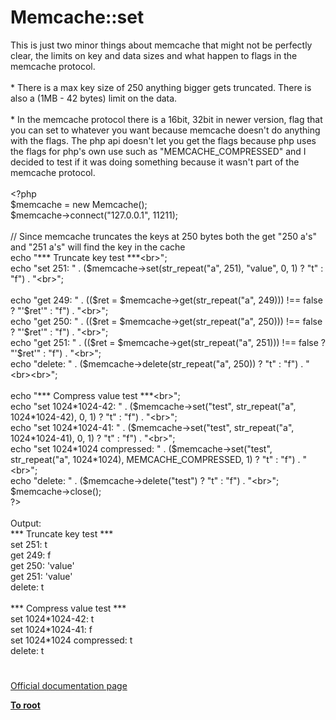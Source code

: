 # Memcache::set




<div class="phpcode"><span class="html">
This is just two minor things about memcache that might not be perfectly clear, the limits on key and data sizes and what happen to flags in the memcache protocol.
<br>
<br>* There is a max key size of 250 anything bigger gets truncated. There is also a (1MB - 42 bytes) limit on the data.
<br>
<br>* In the memcache protocol there is a 16bit, 32bit in newer version, flag that you can set to whatever you want because memcache doesn&apos;t do anything with the flags. The php api doesn&apos;t let you get the flags because php uses the flags for php&apos;s own use such as &quot;MEMCACHE_COMPRESSED&quot; and I decided to test if it was doing something because it wasn&apos;t part of the memcache protocol.
<br>
<br><span class="default">&lt;?php
<br>$memcache </span><span class="keyword">= new </span><span class="default">Memcache</span><span class="keyword">();
<br></span><span class="default">$memcache</span><span class="keyword">-&gt;</span><span class="default">connect</span><span class="keyword">(</span><span class="string">&quot;127.0.0.1&quot;</span><span class="keyword">, </span><span class="default">11211</span><span class="keyword">);
<br>
<br></span><span class="comment">// Since memcache truncates the keys at 250 bytes both the get &quot;250 a&apos;s&quot; and &quot;251 a&apos;s&quot; will find the key in the cache
<br></span><span class="keyword">echo </span><span class="string">&quot;*** Truncate key test ***&lt;br&gt;&quot;</span><span class="keyword">;
<br>echo </span><span class="string">&quot;set 251: &quot; </span><span class="keyword">. (</span><span class="default">$memcache</span><span class="keyword">-&gt;</span><span class="default">set</span><span class="keyword">(</span><span class="default">str_repeat</span><span class="keyword">(</span><span class="string">&quot;a&quot;</span><span class="keyword">, </span><span class="default">251</span><span class="keyword">), </span><span class="string">&quot;value&quot;</span><span class="keyword">, </span><span class="default">0</span><span class="keyword">, </span><span class="default">1</span><span class="keyword">) ? </span><span class="string">&quot;t&quot; </span><span class="keyword">: </span><span class="string">&quot;f&quot;</span><span class="keyword">) . </span><span class="string">&quot;&lt;br&gt;&quot;</span><span class="keyword">;
<br>
<br>echo </span><span class="string">&quot;get 249: &quot; </span><span class="keyword">. ((</span><span class="default">$ret </span><span class="keyword">= </span><span class="default">$memcache</span><span class="keyword">-&gt;</span><span class="default">get</span><span class="keyword">(</span><span class="default">str_repeat</span><span class="keyword">(</span><span class="string">&quot;a&quot;</span><span class="keyword">, </span><span class="default">249</span><span class="keyword">))) !== </span><span class="default">false </span><span class="keyword">? </span><span class="string">&quot;&apos;</span><span class="default">$ret</span><span class="string">&apos;&quot; </span><span class="keyword">: </span><span class="string">&quot;f&quot;</span><span class="keyword">) . </span><span class="string">&quot;&lt;br&gt;&quot;</span><span class="keyword">;
<br>echo </span><span class="string">&quot;get 250: &quot; </span><span class="keyword">. ((</span><span class="default">$ret </span><span class="keyword">= </span><span class="default">$memcache</span><span class="keyword">-&gt;</span><span class="default">get</span><span class="keyword">(</span><span class="default">str_repeat</span><span class="keyword">(</span><span class="string">&quot;a&quot;</span><span class="keyword">, </span><span class="default">250</span><span class="keyword">))) !== </span><span class="default">false </span><span class="keyword">? </span><span class="string">&quot;&apos;</span><span class="default">$ret</span><span class="string">&apos;&quot; </span><span class="keyword">: </span><span class="string">&quot;f&quot;</span><span class="keyword">) . </span><span class="string">&quot;&lt;br&gt;&quot;</span><span class="keyword">;
<br>echo </span><span class="string">&quot;get 251: &quot; </span><span class="keyword">. ((</span><span class="default">$ret </span><span class="keyword">= </span><span class="default">$memcache</span><span class="keyword">-&gt;</span><span class="default">get</span><span class="keyword">(</span><span class="default">str_repeat</span><span class="keyword">(</span><span class="string">&quot;a&quot;</span><span class="keyword">, </span><span class="default">251</span><span class="keyword">))) !== </span><span class="default">false </span><span class="keyword">? </span><span class="string">&quot;&apos;</span><span class="default">$ret</span><span class="string">&apos;&quot; </span><span class="keyword">: </span><span class="string">&quot;f&quot;</span><span class="keyword">) . </span><span class="string">&quot;&lt;br&gt;&quot;</span><span class="keyword">;
<br>echo </span><span class="string">&quot;delete: &quot; </span><span class="keyword">. (</span><span class="default">$memcache</span><span class="keyword">-&gt;</span><span class="default">delete</span><span class="keyword">(</span><span class="default">str_repeat</span><span class="keyword">(</span><span class="string">&quot;a&quot;</span><span class="keyword">, </span><span class="default">250</span><span class="keyword">)) ? </span><span class="string">&quot;t&quot; </span><span class="keyword">: </span><span class="string">&quot;f&quot;</span><span class="keyword">) . </span><span class="string">&quot;&lt;br&gt;&lt;br&gt;&quot;</span><span class="keyword">;
<br>
<br>echo </span><span class="string">&quot;*** Compress value test ***&lt;br&gt;&quot;</span><span class="keyword">;
<br>echo </span><span class="string">&quot;set 1024*1024-42: &quot; </span><span class="keyword">. (</span><span class="default">$memcache</span><span class="keyword">-&gt;</span><span class="default">set</span><span class="keyword">(</span><span class="string">&quot;test&quot;</span><span class="keyword">, </span><span class="default">str_repeat</span><span class="keyword">(</span><span class="string">&quot;a&quot;</span><span class="keyword">, </span><span class="default">1024</span><span class="keyword">*</span><span class="default">1024</span><span class="keyword">-</span><span class="default">42</span><span class="keyword">), </span><span class="default">0</span><span class="keyword">, </span><span class="default">1</span><span class="keyword">) ? </span><span class="string">&quot;t&quot; </span><span class="keyword">: </span><span class="string">&quot;f&quot;</span><span class="keyword">) . </span><span class="string">&quot;&lt;br&gt;&quot;</span><span class="keyword">;
<br>echo </span><span class="string">&quot;set 1024*1024-41: &quot; </span><span class="keyword">. (</span><span class="default">$memcache</span><span class="keyword">-&gt;</span><span class="default">set</span><span class="keyword">(</span><span class="string">&quot;test&quot;</span><span class="keyword">, </span><span class="default">str_repeat</span><span class="keyword">(</span><span class="string">&quot;a&quot;</span><span class="keyword">, </span><span class="default">1024</span><span class="keyword">*</span><span class="default">1024</span><span class="keyword">-</span><span class="default">41</span><span class="keyword">), </span><span class="default">0</span><span class="keyword">, </span><span class="default">1</span><span class="keyword">) ? </span><span class="string">&quot;t&quot; </span><span class="keyword">: </span><span class="string">&quot;f&quot;</span><span class="keyword">) . </span><span class="string">&quot;&lt;br&gt;&quot;</span><span class="keyword">;
<br>echo </span><span class="string">&quot;set 1024*1024 compressed: &quot; </span><span class="keyword">. (</span><span class="default">$memcache</span><span class="keyword">-&gt;</span><span class="default">set</span><span class="keyword">(</span><span class="string">&quot;test&quot;</span><span class="keyword">, </span><span class="default">str_repeat</span><span class="keyword">(</span><span class="string">&quot;a&quot;</span><span class="keyword">, </span><span class="default">1024</span><span class="keyword">*</span><span class="default">1024</span><span class="keyword">), </span><span class="default">MEMCACHE_COMPRESSED</span><span class="keyword">, </span><span class="default">1</span><span class="keyword">) ? </span><span class="string">&quot;t&quot; </span><span class="keyword">: </span><span class="string">&quot;f&quot;</span><span class="keyword">) . </span><span class="string">&quot;&lt;br&gt;&quot;</span><span class="keyword">;
<br>echo </span><span class="string">&quot;delete: &quot; </span><span class="keyword">. (</span><span class="default">$memcache</span><span class="keyword">-&gt;</span><span class="default">delete</span><span class="keyword">(</span><span class="string">&quot;test&quot;</span><span class="keyword">) ? </span><span class="string">&quot;t&quot; </span><span class="keyword">: </span><span class="string">&quot;f&quot;</span><span class="keyword">) . </span><span class="string">&quot;&lt;br&gt;&quot;</span><span class="keyword">;
<br></span><span class="default">$memcache</span><span class="keyword">-&gt;</span><span class="default">close</span><span class="keyword">();
<br></span><span class="default">?&gt;
<br></span>
<br>Output:
<br>*** Truncate key test ***
<br>set 251: t
<br>get 249: f
<br>get 250: &apos;value&apos;
<br>get 251: &apos;value&apos;
<br>delete: t
<br>
<br>*** Compress value test ***
<br>set 1024*1024-42: t
<br>set 1024*1024-41: f
<br>set 1024*1024 compressed: t
<br>delete: t</span>
</div>
  

#

[Official documentation page](https://www.php.net/manual/en/memcache.set.php)

**[To root](/README.md)**